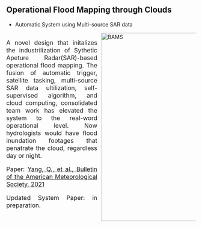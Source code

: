 ## Operational Flood Mapping through Clouds
- Automatic System using Multi-source SAR data
 <div style="display: flex; flex-direction: row; justify-content: space-between;">
  <div style="width: 50%; font-size: 16px; text-align: justify; margin-right: 10px;"> <!-- Set width to 40% for text and add margin for spacing -->
    <p>
      A novel design that initalizes the industrilization of Sythetic Apeture Radar(SAR)-based operational flood mapping. The fusion of automatic trigger, satellite tasking, multi-source SAR data ultilization, self-supervised algorithm, and cloud computing, consolidated team work has elevated the system to the real-word operational level. Now hydrologists would have flood inundation footages that penatrate the cloud, regardless day or night.
    </p>
    <p>
      Paper: <a href="https://journals.ametsoc.org/configurable/content/journals$002fbams$002f102$002f5$002fBAMS-D-19-0319.1.xml?t:ac=journals%24002fbams%24002f102%24002f5%24002fBAMS-D-19-0319.1.xml">Yang, Q., et al., Bulletin of the American Meteorological Society, 2021</a>
    </p>
    <p>
      Updated System Paper: in preparation.</a>
    </p>
  </div>
  <div style="width: 50%; margin-top: 0px;"> <!-- Set width to 60% for the figure -->
    <a href="https://journals.ametsoc.org/configurable/content/journals$002fbams$002f102$002f5$002fBAMS-D-19-0319.1.xml?t:ac=journals%24002fbams%24002f102%24002f5%24002fBAMS-D-19-0319.1.xml">
      <img src="../images/MultiSAR_Flood_Maps.gif" alt="BAMS" width="500" style="display: block; margin: 0 auto;"> <!-- Adjust width for larger figure -->
    </a>
  </div>
</div>